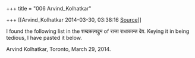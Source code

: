 +++
title = "006 Arvind_Kolhatkar"

+++
[[Arvind_Kolhatkar	2014-03-30, 03:38:16 [Source](https://groups.google.com/g/samskrita/c/7OdKqBx-RZM)]]



I found the following list in the शब्दकल्पद्रुम of राजा राधाकान्त देव.
Keying it in being tedious, I have pasted it below.

  

Arvind Kolhatkar, Toronto, March 29, 2014.

